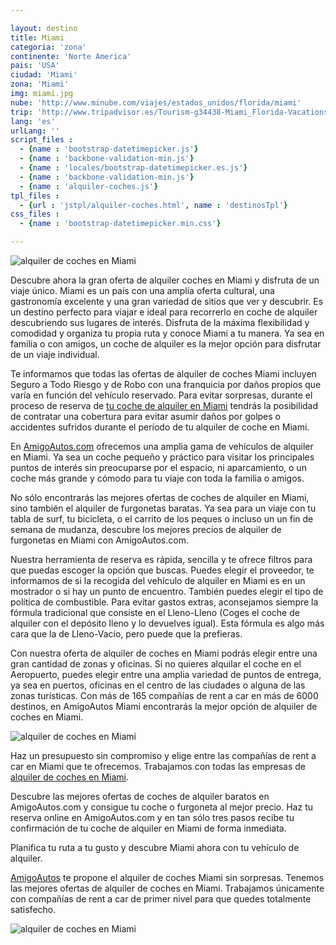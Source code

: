 ```yaml
---

layout: destino
title: Miami
categoria: 'zona'
continente: 'Norte America'
pais: 'USA'
ciudad: 'Miami' 
zona: 'Miami'
img: miami.jpg
nube: 'http://www.minube.com/viajes/estados_unidos/florida/miami'
trip: 'http://www.tripadvisor.es/Tourism-g34438-Miami_Florida-Vacations.html'
lang: 'es' 	
urlLang: ''
script_files : 
  - {name : 'bootstrap-datetimepicker.js'}
  - {name : 'backbone-validation-min.js'}
  - {name : 'locales/bootstrap-datetimepicker.es.js'}
  - {name : 'backbone-validation-min.js'}
  - {name : 'alquiler-coches.js'}
tpl_files : 
  - {url : 'jstpl/alquiler-coches.html', name : 'destinosTpl'}
css_files : 
  - {name : 'bootstrap-datetimepicker.min.css'}  

---
```

![alquiler de coches en Miami](http://amigoautos.azurewebsites.net/wp-content/uploads/2014/08/miami_paisaje.jpg)

Descubre ahora la gran oferta de alquiler coches en Miami y disfruta de un viaje único. Miami es un país con una amplia oferta cultural, una gastronomía excelente y una gran variedad de sitios que ver y descubrir. Es un destino perfecto para viajar e ideal para recorrerlo en coche de alquiler descubriendo sus lugares de interés. Disfruta de la máxima flexibilidad y comodidad y organiza tu propia ruta y conoce Miami a tu manera. Ya sea en familia o con amigos, un coche de alquiler es la mejor opción para disfrutar de un viaje individual.

Te informamos que todas las ofertas de alquiler de coches Miami incluyen Seguro a Todo Riesgo y de Robo con una franquicia por daños propios que varía en función del vehículo reservado. Para evitar sorpresas, durante el proceso de reserva de [tu coche de alquiler en Miami](../..) tendrás la posibilidad de contratar una cobertura para evitar asumir daños por golpes o accidentes sufridos durante el período de tu alquiler de coche en Miami.

En [AmigoAutos.com](../..) ofrecemos una amplia gama de vehículos de alquiler en Miami. Ya sea un coche pequeño y práctico para visitar los principales puntos de interés sin preocuparse por el espacio, ni aparcamiento, o un coche más grande y cómodo para tu viaje con toda la familia o amigos.



No sólo encontrarás las mejores ofertas de coches de alquiler en Miami, sino también el alquiler de furgonetas baratas. Ya sea para un viaje con tu tabla de surf, tu bicicleta, o el carrito de los peques o incluso un un fin de semana de mudanza, descubre los mejores precios de alquiler de furgonetas en Miami con AmigoAutos.com.

Nuestra herramienta de reserva es rápida, sencilla y te ofrece filtros para que puedas escoger la opción que buscas. Puedes elegir el proveedor, te informamos de si la recogida del vehículo de alquiler en Miami es en un mostrador o si hay un punto de encuentro. También puedes elegir el tipo de política de combustible. Para evitar gastos extras, aconsejamos siempre la fórmula tradicional que consiste en el Lleno-Lleno (Coges el coche de alquiler con el depósito lleno y lo devuelves igual). Esta fórmula es algo más cara que la de Lleno-Vacío, pero puede que la prefieras.

Con nuestra oferta de alquiler de coches en Miami podrás elegir entre una gran cantidad de zonas y oficinas. Si no quieres alquilar el coche en el Aeropuerto, puedes elegir entre una amplia variedad de puntos de entrega, ya sea en puertos, oficinas en el centro de las ciudades o alguna de las zonas turísticas. Con más de 165 compañías de rent a car en más de 6000 destinos, en AmigoAutos Miami encontrarás la mejor opción de alquiler de coches en Miami.

![alquiler de coches en Miami](http://amigoautos.azurewebsites.net/wp-content/uploads/2014/08/miami_carretera.jpg)



Haz un presupuesto sin compromiso y elige entre las compañías de rent a car en Miami que te ofrecemos. Trabajamos con todas las empresas de [alquiler de coches en Miami](../..).

Descubre las mejores ofertas de coches de alquiler baratos en AmigoAutos.com y consigue tu coche o furgoneta al mejor precio. Haz tu reserva online en AmigoAutos.com y en tan sólo tres pasos recibe tu confirmación de tu coche de alquiler en Miami de forma inmediata.

Planifica tu ruta a tu gusto y descubre Miami ahora con tu vehículo de alquiler.

[AmigoAutos](../..) te propone el alquiler de coches Miami sin sorpresas. Tenemos las mejores ofertas de alquiler de coches en Miami. Trabajamos únicamente con compañías de rent a car de primer nivel para que quedes totalmente satisfecho.

![alquiler de coches en Miami](http://amigoautos.azurewebsites.net/wp-content/uploads/2014/08/miami_bandera.gif)
